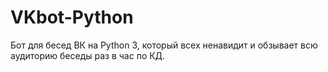 # VKbot-Python
Бот для бесед ВК на Python 3, который всех ненавидит и обзывает всю аудиторию беседы раз в час по КД.
